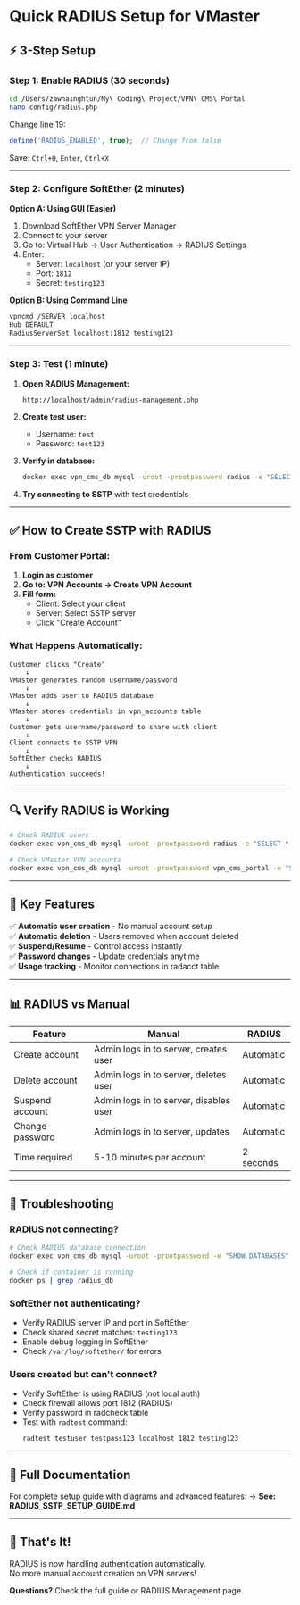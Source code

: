 # Quick RADIUS Setup for VMaster

## ⚡ 3-Step Setup

### Step 1: Enable RADIUS (30 seconds)
```bash
cd /Users/zawnainghtun/My\ Coding\ Project/VPN\ CMS\ Portal
nano config/radius.php
```

Change line 19:
```php
define('RADIUS_ENABLED', true);  // Change from false
```

Save: `Ctrl+O`, `Enter`, `Ctrl+X`

---

### Step 2: Configure SoftEther (2 minutes)

**Option A: Using GUI (Easier)**
1. Download SoftEther VPN Server Manager
2. Connect to your server
3. Go to: Virtual Hub → User Authentication → RADIUS Settings
4. Enter:
   - Server: `localhost` (or your server IP)
   - Port: `1812`
   - Secret: `testing123`

**Option B: Using Command Line**
```bash
vpncmd /SERVER localhost
Hub DEFAULT
RadiusServerSet localhost:1812 testing123
```

---

### Step 3: Test (1 minute)

1. **Open RADIUS Management:**
   ```
   http://localhost/admin/radius-management.php
   ```

2. **Create test user:**
   - Username: `test`
   - Password: `test123`

3. **Verify in database:**
   ```bash
   docker exec vpn_cms_db mysql -uroot -prootpassword radius -e "SELECT * FROM radcheck"
   ```

4. **Try connecting to SSTP** with test credentials

---

## ✅ How to Create SSTP with RADIUS

### From Customer Portal:

1. **Login as customer**
2. **Go to: VPN Accounts → Create VPN Account**
3. **Fill form:**
   - Client: Select your client
   - Server: Select SSTP server
   - Click "Create Account"

### What Happens Automatically:

```
Customer clicks "Create"
    ↓
VMaster generates random username/password
    ↓
VMaster adds user to RADIUS database
    ↓
VMaster stores credentials in vpn_accounts table
    ↓
Customer gets username/password to share with client
    ↓
Client connects to SSTP VPN
    ↓
SoftEther checks RADIUS
    ↓
Authentication succeeds!
```

---

## 🔍 Verify RADIUS is Working

```bash
# Check RADIUS users
docker exec vpn_cms_db mysql -uroot -prootpassword radius -e "SELECT * FROM radcheck"

# Check VMaster VPN accounts
docker exec vpn_cms_db mysql -uroot -prootpassword vpn_cms_portal -e "SELECT id, account_username, server_id FROM vpn_accounts WHERE server_id IN (SELECT id FROM vpn_servers WHERE server_type='sstp')"
```

---

## 🎯 Key Features

✅ **Automatic user creation** - No manual account setup  
✅ **Automatic deletion** - Users removed when account deleted  
✅ **Suspend/Resume** - Control access instantly  
✅ **Password changes** - Update credentials anytime  
✅ **Usage tracking** - Monitor connections in radacct table  

---

## 📊 RADIUS vs Manual

| Feature | Manual | RADIUS |
|---------|--------|--------|
| Create account | Admin logs in to server, creates user | Automatic |
| Delete account | Admin logs in to server, deletes user | Automatic |
| Suspend account | Admin logs in to server, disables user | Automatic |
| Change password | Admin logs in to server, updates | Automatic |
| Time required | 5-10 minutes per account | 2 seconds |

---

## 🚨 Troubleshooting

### RADIUS not connecting?
```bash
# Check RADIUS database connection
docker exec vpn_cms_db mysql -uroot -prootpassword -e "SHOW DATABASES" | grep radius

# Check if container is running
docker ps | grep radius_db
```

### SoftEther not authenticating?
- Verify RADIUS server IP and port in SoftEther
- Check shared secret matches: `testing123`
- Enable debug logging in SoftEther
- Check `/var/log/softether/` for errors

### Users created but can't connect?
- Verify SoftEther is using RADIUS (not local auth)
- Check firewall allows port 1812 (RADIUS)
- Verify password in radcheck table
- Test with `radtest` command:
  ```bash
  radtest testuser testpass123 localhost 1812 testing123
  ```

---

## 📖 Full Documentation

For complete setup guide with diagrams and advanced features:
→ **See: RADIUS_SSTP_SETUP_GUIDE.md**

---

## 🎉 That's It!

RADIUS is now handling authentication automatically.  
No more manual account creation on VPN servers!

**Questions?** Check the full guide or RADIUS Management page.

